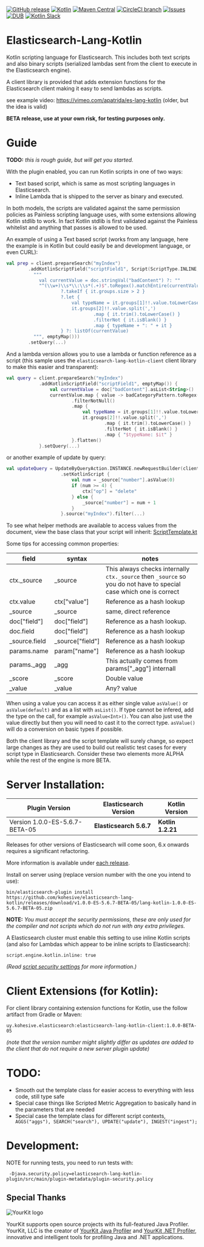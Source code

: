 [![GitHub release](https://img.shields.io/github/release/kohesive/elasticsearch-lang-kotlin.svg)](https://github.com/kohesive/elasticsearch-lang-kotlin/releases) [![Kotlin](https://img.shields.io/badge/kotlin-1.2.21-blue.svg)](http://kotlinlang.org)  [![Maven Central](https://img.shields.io/maven-central/v/uy.kohesive.elasticsearch/elasticsearch-lang-kotlin-client.svg)](https://mvnrepository.com/artifact/uy.kohesive.elasticsearch) [![CircleCI branch](https://img.shields.io/circleci/project/kohesive/elasticsearch-lang-kotlin/master.svg)](https://circleci.com/gh/kohesive/elasticsearch-lang-kotlin/tree/master) [![Issues](https://img.shields.io/github/issues/kohesive/elasticsearch-lang-kotlin.svg)](https://github.com/kohesive/elasticsearch-lang-kotlin/issues?q=is%3Aopen) [![DUB](https://img.shields.io/dub/l/vibe-d.svg)](https://github.com/kohesive/elasticsearch-lang-kotlin/blob/master/LICENSE) [![Kotlin Slack](https://img.shields.io/badge/chat-kotlin%20slack%20%23kohesive-orange.svg)](http://kotlinslackin.herokuapp.com)


# Elasticsearch-Lang-Kotlin

Kotlin scripting language for Elasticsearch.  This includes both text scripts and also
binary scripts (serialized lambdas sent from the client to execute in the Elasticsearch
engine).

A client library is provided that adds extension functions for the Elasticsearch client
making it easy to send lambdas as scripts.

see example video: https://vimeo.com/apatrida/es-lang-kotlin (older, but the idea is valid)
 
**BETA release, use at your own risk, for testing purposes only.**

# Guide

**TODO:** *this is rough guide, but will get you started.*

With the plugin enabled, you can run Kotlin scripts in one of two ways:

* Text based script, which is same as most scripting languages in Elasticsearch.
* Inline Lambda that is shipped to the server as binary and executed.

In both models, the scripts are validated against the same permission policies as Painless scripting language uses, with
some extensions allowing Kotlin stdlib to work.  In fact Kotlin stdlib is first validated against the Painless whitelist
and anything that passes is allowed to be used.

An example of using a Text based script (works from any language, here the example is in Kotlin but could easily be
and development language, or even CURL):

```kotlin
val prep = client.prepareSearch("myIndex")
        .addKotlinScriptField("scriptField1", Script(ScriptType.INLINE, "kotlin", 
          """
            val currentValue = doc.stringVal("badContent") ?: ""
            "^(\\w+)\\s*\\:\\s*(.+)$".toRegex().matchEntire(currentValue)
                    ?.takeIf { it.groups.size > 2 }
                    ?.let {
                        val typeName = it.groups[1]!!.value.toLowerCase()
                        it.groups[2]!!.value.split(',')
                                .map { it.trim().toLowerCase() }
                                .filterNot { it.isBlank() }
                                .map { typeName + ": " + it }
                    } ?: listOf(currentValue)
          """, emptyMap()))
        .setQuery(...)
```

And a lambda version allows you to use a lambda or function reference as a script (this sample uses the `elasticsearch-lang-kotlin-client`
client library to make this easier and transparent):

```kotlin
val query = client.prepareSearch("myIndex")
            .addKotlinScriptField("scriptField1", emptyMap()) {
                val currentValue = doc["badContent"].asList<String>()
                currentValue.map { value -> badCategoryPattern.toRegex().matchEntire(value)?.takeIf { it.groups.size > 2 } }
                        .filterNotNull()
                        .map {
                            val typeName = it.groups[1]!!.value.toLowerCase()
                            it.groups[2]!!.value.split(',')
                                    .map { it.trim().toLowerCase() }
                                    .filterNot { it.isBlank() }
                                    .map { "$typeName: $it" }
                        }.flatten()
            }.setQuery(...)
```

or another example of update by query:

```kotlin
val updateQuery = UpdateByQueryAction.INSTANCE.newRequestBuilder(client)
                    .setKotlinScript {
                        val num = _source["number"].asValue(0)
                        if (num >= 4) {
                            ctx["op"] = "delete"
                        } else {
                            _source["number"] = num + 1
                        }
                    }.source("myIndex").filter(...)
```

To see what helper methods are available to access values from the document, view the base class that your script will 
inherit:  [ScriptTemplate.kt](elasticsearch-lang-kotlin-common/src/main/kotlin/uy/kohesive/elasticsearch/kotlinscript/common/ScriptTemplate.kt)

Some tips for accessing common properties:

|field|syntax|notes|
|-----|------|-----|
|ctx._source|_source|This always checks internally `ctx._source` then `_source` so you do not have to special case which one is correct|
|ctx.value|ctx["value"]|Reference as a hash lookup|
|_source|_source|same, direct reference|
|doc["field"]|doc["field"]|Reference as a hash lookup.|
|doc.field|doc["field"]|Reference as a hash lookup|
|_source.field|_source["field"]|Reference as a hash lookup|
|params.name|param["name"]|Reference as a hash lookup|
|params._agg|_agg|This actually comes from params["_agg"] internall|
|_score|_score|Double value|
|_value|_value|Any? value|

When using a value you can access it as either single value `asValue()` or `asValue(default)` and as
a list with `asList()`.  If type cannot be infered, add the type on the call, for example `asValue<Int>()`. 
You can also just use the value directly but then you will need to cast it to the correct type.  `asValue()` 
will do a conversion on basic types if possible.

Both the client library and the script template will surely change, so expect large changes as they are used to build
out realistic test cases for every script type in Elasticsearch.  Consider these two elements more ALPHA while the rest
of the engine is more BETA.


# Server Installation:

|Plugin Version|Elasticsearch Version|Kotlin Version|
|--------------|---------------------|--------------|
|Version 1.0.0-ES-5.6.7-BETA-05|**Elasticsearch 5.6.7**|**Kotlin 1.2.21**|current|

Releases for other versions of Elasticsearch will come soon, 6.x onwards requires a significant refactoring.

More information is available under [each release](https://github.com/kohesive/elasticsearch-lang-kotlin/releases).

Install on server using (replace version number with the one you intend to use):

```
bin/elasticsearch-plugin install https://github.com/kohesive/elasticsearch-lang-kotlin/releases/download/v1.0.0-ES-5.6.7-BETA-05/lang-kotlin-1.0.0-ES-5.6.7-BETA-05.zip
```

**NOTE:**  *You must accept the security permissions, these are only used for the compiler and not scripts which do not run with any extra privileges.*

A Elasticsearch cluster must enable this setting to use inline Kotlin scripts (and also for Lambdas which appear to be inline scripts to Elasticsearch):
```
script.engine.kotlin.inline: true
```

*(Read [script security settings](https://www.elastic.co/guide/en/elasticsearch/reference/5.6/modules-scripting-security.html) for more information.)*

# Client Extensions (for Kotlin):

For client library containing extension functions for Kotlin, use the follow artifact from Gradle or Maven:
```
uy.kohesive.elasticsearch:elasticsearch-lang-kotlin-client:1.0.0-BETA-05
```

_(note that the version number might slightly differ as updates are added to the client that do not require a new server plugin update)_

# TODO:

* Smooth out the template class for easier access to everything with less code, still type safe
* Special case things like Scripted Metric Aggregation to basically hand in the parameters that are needed
* Special case the template class for different script contexts, `  AGGS("aggs"), SEARCH("search"), UPDATE("update"), INGEST("ingest");`

# Development:

NOTE for running tests, you need to run tests with:
```
 -Djava.security.policy=elasticsearch-lang-kotlin-plugin/src/main/plugin-metadata/plugin-security.policy
```

## Special Thanks

![YourKit logo](https://www.yourkit.com/images/yklogo.png)

YourKit supports open source projects with its full-featured Java Profiler.
YourKit, LLC is the creator of [YourKit Java Profiler](https://www.yourkit.com/java/profiler/)
and [YourKit .NET Profiler](https://www.yourkit.com/.net/profiler/),
innovative and intelligent tools for profiling Java and .NET applications.
